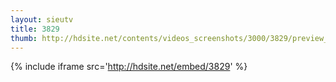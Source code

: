 ```yaml
---
layout: sieutv
title: 3829
thumb: http://hdsite.net/contents/videos_screenshots/3000/3829/preview_360p.mp4.jpg
---
```

{% include iframe src='http://hdsite.net/embed/3829' %}
 
